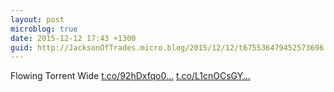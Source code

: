 ```yaml
---
layout: post
microblog: true
date: 2015-12-12 17:43 +1300
guid: http://JacksonOfTrades.micro.blog/2015/12/12/t675536479452573696.html
---
```

Flowing Torrent Wide [t.co/92hDxfqo0...](https://t.co/92hDxfqo0r) [t.co/L1cnOCsGY...](https://t.co/L1cnOCsGYj)
